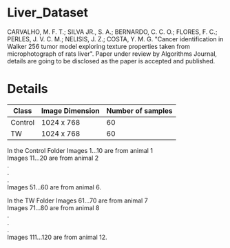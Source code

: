 # Liver_Dataset
CARVALHO, M. F. T.; SILVA JR., S. A.; BERNARDO, C. C. O.; FLORES, F. C.; PERLES, J. V. C. M.; NELISIS, J. Z.; COSTA, Y. M. G. "Cancer identification in Walker 256 tumor model exploring texture properties taken from microphotograph of rats liver". Paper under review by Algorithms Journal, details are going to be disclosed as the paper is accepted and published.
# Details
| Class | Image Dimension | Number of samples |
| ------ | ------ | ------ |
|Control| 1024 x 768| 60 |
|TW| 1024 x 768| 60 |

In the Control Folder
Images 1...10 are from animal 1\
Images 11...20 are from animal 2\
.\
.\
.\
Images 51...60 are from animal 6.

In the TW Folder
Images 61...70 are from animal 7\
Images 71...80 are from animal 8\
.\
.\
.\
Images 111...120 are from animal 12.
